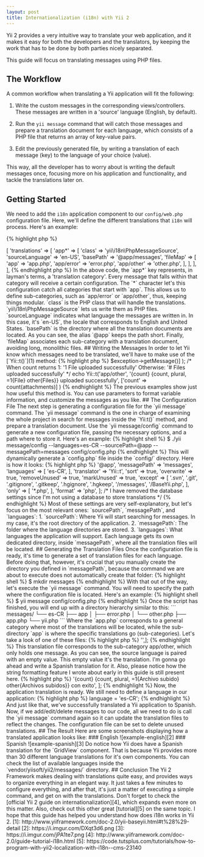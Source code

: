 ```yaml
---
layout: post
title: Internationalization (i18n) with Yii 2
---
```


Yii 2 provides a very intuitive way to translate your web application,
and it makes it easy for both the developers and the translators, by
keeping the work that has to be done by both parties nicely separated.

This guide will focus on translating messages using PHP files.

## The Workflow

A common workflow when translating a Yii application will fit the
following:

1. Write the custom messages in the corresponding views/controllers.
   These messages are written in a 'source' language (English, by
default).

2. Run the `yii message` command that will catch those messages and
   prepare a translation document for each language, which consists of a
PHP file that returns an array of key-value pairs.

3. Edit the previously generated file, by writing a translation of each
   message (key) to the language of your choice (value).

This way, all the developer has to worry about is writing the default
messages once, focusing more on his application and functionality, and
tackle the translations later on.

## Getting Started

We need to add the `i18n` application component to our `config/web.php`
configuration file. Here, we'll define the different translations that
`i18n` will process. Here's an example:

{% highlight php %}
<?php
'i18n' => [
    'translations' => [
        'app*' => [
            'class' => 'yii\i18n\PhpMessageSource',
            'sourceLanguage' => 'en-US',
            'basePath' => '@app/messages',
            'fileMap' => [
                'app' => 'app.php',
                'app/error' => 'error.php',
                'app/other' => 'other.php',
            ],
        ],
    ],
],
{% endhighlight php %}

In the above code, the `app*` key represents, in layman's terms, a
'translation category'. Every message that falls within that category
will receive a certain configuration. The `*` character let's this
configuration catch all categories that start with `app`. This allows us
to define sub-categories, such as `app/error` or `app/other`, thus,
keeping things modular.

`class` is the PHP class that will handle the translations.
`yii\i18n\PhpMessageSource` lets us write them as PHP files.

`sourceLanguage` indicates what language the messages are written in. In
this case, it's `en-US`, the locale that corresponds to English and
United States.

`basePath` is the directory where all the translation documents are
located. As you can see, the alias `@app` keeps the path short.

Finally, `fileMap` associates each sub-category with a translation
document, avoiding long, monolithic files.

## Writing the Messages

In order to let Yii know which messages need to be translated, we'll
have to make use of the [`Yii::t()`](1) method:

{% highlight php %}
<?php
// 'Hello, World!'
echo Yii::t('app', 'Hello, World!');

// 'Something went wrong! (Error: Some error message)'
echo Yii::t('app/error',
    'Something went wrong! (Error: {error})',
    ['error' => $exception->getMessage()]
);

/*  When count returns 1:   '1 File uploaded successfully'
    Otherwise:              '# Files uploaded successfully' */

echo Yii::t('app/other',
    '{count} {count, plural, =1{File} other{Files}} uploaded successfully',
    ['count' => count(attachments)]
)
{% endhighlight %}

The previous examples show just how useful this method is. You can use
parameters to format variable information, and customize the messages as
you like.

## The Configuration File

The next step is generating a configuration file for the `yii message`
command. The `yii message` command is the one in charge of examining the
whole project in search for messages inside the `Yii:t()` method, and
prepare a translation document.

Use the `yii message/config` command to generate a new configuration
file, passing the necessary options, and a path where to store it.
Here's an example:

{% highlight shell %}
$ ./yii message/config --languages=es-CR --sourcePath=@app --messagePath=messages config/config.php
{% endhighlight %}

This will dynamically generate a `config.php` file inside the `config/`
directory. Here is how it looks:

{% highlight php %}
<?php
return [
    'sourcePath' => '@app',
    'messagePath' => 'messages',
    'languages' => [
        'es-CR',
    ],
    'translator' => 'Yii::t',
    'sort' => true,
    'overwrite' => true,
    'removeUnused' => true,
    'markUnused' => true,
    'except' => [
        '.svn',
        '.git',
        '.gitignore',
        '.gitkeep',
        '.hgignore',
        '.hgkeep',
        '/messages',
        '/BaseYii.php',
    ],
    'only' => [
        '*.php',
    ],
    'format' => 'php',
];

/* I have removed the database settings since I'm not using a database to store
translations */
{% endhighlight %}

Most of these settings are very self-explanatory, but let's focus on the
most relevant ones: `sourcePath`, `messagePath`, and `languages`:

1. `sourcePath`: Where Yii will start searching for messages. In my
   case, it's the root directory of the application.

2. `messagePath`: The folder where the language directories are stored.

3. `languages`: What languages the application will support. Each
   language gets its own dedicated directory, inside `messagePath`,
where all the translation files will be located.

## Generating the Translation Files

Once the configuration file is ready, it's time to generate a set of
translation files for each language.

Before doing that, however, it's crucial that you manually create the
directory you defined in `messagePath`, because the command we are about
to execute does not automatically create that folder:

{% highlight shell %}
$ mkdir messages
{% endhighlight %}

With that out of the way, let's execute the `yii message` command.  You
will need to specify the path where the configuration file is located.
Here's an example:

{% highlight shell %}
$ yii message config/config.php
{% endhighlight %}

Once the script has finished, you will end up with a directory hierarchy
similar to this:

```
messages/
└── es-CR
    ├── app
    │   ├── error.php
    │   └── other.php
    ├── app.php
    └── yii.php
```

Where the `app.php` corresponds to a general category where most of the
translations will be located, while the sub-directory `app` is where the
specific translations go (sub-categories).

Let's take a look of one of these files:

{% highlight php %}
<?php
return ['{count} {count, plural, =1{File} other{Files}} uploaded successfully' => '',];
{% endhighlight %}

This translation file corresponds to the sub-category app/other, which
only holds one message. As you can see, the source language is paired
with an empty value. This empty value it's the translation. I'm gonna go
ahead and write a Spanish translation for it. Also, please notice how
the string formatting feature I wrote about early in this guide is still
present here.

{% highlight php %}
<?php
return [
    '{count} {count, plural, =1{File} other{Files}} uploaded successfully' =>
    '{count} {count, plural, =1{Archivo subido} other{Archivos subidos}} con exito',
];
{% endhighlight %}

Now, the application translation is ready. We still need to define a
language in our application:

{% highlight php %}
<?php
Yii::$app->language = 'es-CR';
{% endhighlight %}

And just like that, we've successfully translated a Yii application to
Spanish.  Now, if we add/edit/delete messages to our code, all we need
to do is call the `yii message` command again so it can update the
translation files to reflect the changes. The configuration file can be
set to delete unused translations.

## The Result

Here are some screenshots displaying how a translated application looks
like:

### English

![example-english][2]

### Spanish

![example-spanish][3]

Do notice how Yii does have a Spanish translation for the `GridView`
component.  That is because Yii provides more than 30 different language
translations for it's own components. You can check the list of
available languages inside the `vendor/yiisoft/yii2/messages/`
directory.

## Conclusion

The Yii 2 Framework makes dealing with translations quite easy, and
provides ways to organize everything in an elegant way. It just takes a
few minutes to configure everything, and after that, it's just a matter
of executing a simple command, and get on with the translations.

Don't forget to check the [official Yii 2 guide on
internationalization][4], which expands even more on this matter. Also,
check out this other great [tutorial][5] on the same topic.

I hope that this guide has helped you understand how does i18n works in Yii 2.

[1]: http://www.yiiframework.com/doc-2.0/yii-baseyii.html#t%28%29-detail
[2]: https://i.imgur.com/DXqt3d6.png
[3]: https://i.imgur.com/jPA1te7.png
[4]: http://www.yiiframework.com/doc-2.0/guide-tutorial-i18n.html
[5]: https://code.tutsplus.com/tutorials/how-to-program-with-yii2-localization-with-i18n--cms-23140
